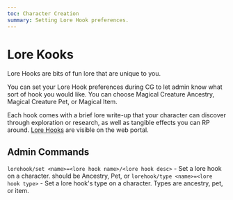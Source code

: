 ```yaml
---
toc: Character Creation
summary: Setting Lore Hook preferences.
---
```

# Lore Kooks
Lore Hooks are bits of fun lore that are unique to you.

You can set your Lore Hook preferences during CG to let admin know what sort of hook you would like. You can choose Magical Creature Ancestry, Magical Creature Pet, or Magical Item.

Each hook comes with a brief lore write-up that your character can discover through exploration or research, as well as tangible effects you can RP around. [Lore Hooks](/lore-hooks) are visible on the web portal.

## Admin Commands

`lorehook/set <name>=<lore hook name>/<lore hook desc>` - Set a lore hook on a character. <name> should be <creature> Ancestry, <creature> Pet, or <magical item>
`lorehook/type <name>=<lore hook type>` - Set a lore hook's type on a character. Types are ancestry, pet, or item.
